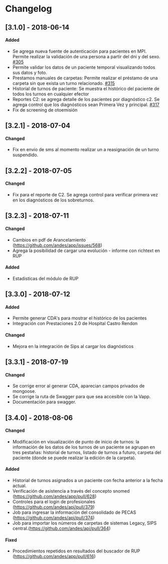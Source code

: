 # Changelog

## [3.1.0] - 2018-06-14

#### Added

* Se agrega nueva fuente de autenticación para pacientes en MPI. Permite realizar la validación de una persona a partir del dni y del sexo. [#305](https://github.com/andes/api/pull/305)
* Permite validar los datos de un paciente temporal visualizando todos sus datos y foto.
* Prestamos manuales de carpetas: Permite realizar el préstamo de una carpeta sin que exista un turno relacionado. [#315](https://github.com/andes/api/pull/305)
* Historial de turnos de paciente: Se muestra el histórico del paciente de todos los turnos en cualquier efector
* Reportes C2: se agrega detalle de los pacientes por diagnóstico c2. Se agrega control que los diagnósticos sean Primera Vez y principal. [#317](https://github.com/andes/api/pull/305)
* Fix de screening de otoemisión

## [3.2.1] - 2018-07-04

#### Changed

* Fix en envio de sms al momento realizar un a reasignación de un turno suspendido.

## [3.2.2] - 2018-07-05

#### Changed

* Fix para el reporte de C2.  Se agrega control para verificar primera vez en los diagnósticos de los sobreturnos.

## [3.2.3] - 2018-07-11

#### Changed

* Cambios en pdf de Arancelamiento (https://github.com/andes/app/issues/568)
* Agrega la posibilidad de cargar una evolución - informe con richtext en RUP

#### Added
* Estadisticas del módulo de RUP 

## [3.3.0] - 2018-07-12

#### Added
* Permite generar CDA's para mostrar el histórico de los pacientes
* Integración con Prestaciones 2.0 de Hospital Castro Rendon

#### Changed
* Mejora en la integración de Sips al cargar los diagnósticos
  
## [3.3.1] - 2018-07-19

#### Changed
* Se corrige error al generar CDA, aparecian campos privados de mongoose.
* Se corrige la ruta de Swagger para que sea accesible con la Vapp.
* Documentación para swagger.

## [3.4.0] - 2018-08-06

#### Changed
* Modificación en visualización de punto de inicio de turnos: la información de los datos de los turnos de un paciente se agrupan en tres pestañas: historial de turnos, listado de turnos a futuro, carpeta del paciente (donde se puede realizar la edición de la carpeta).

#### Added
* Historial de turnos asignados a un paciente con fecha anterior a la fecha actual.
* Verificación de asistencia a través del concepto snomed (https://github.com/andes/app/pull/628)
* Controles para el login de profesionales (https://github.com/andes/api/pull/379)
* Job para ingresar la información del consolidado de PECAS (https://github.com/andes/api/pull/374) 
* Job para importar los números de carpetas de sistemas Legacy, SIPS central.(https://github.com/andes/api/pull/364)

#### Fixed
* Procedimientos repetidos en resultados del buscador de RUP (https://github.com/andes/app/pull/616)





